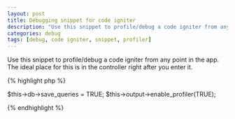 ```yaml
---
layout: post
title: Debugging snippet for code igniter
description: "Use this snippet to profile/debug a code igniter from any point in the app"
categories: debug
tags: [debug, code igniter, snippet, profiler]
---
```

Use this snippet to profile/debug a code igniter from any point in the app.
The ideal place for this is in the controller right after you enter it.

{% highlight php %}

$this->db->save_queries = TRUE;
$this->output->enable_profiler(TRUE);

{% endhighlight %}
